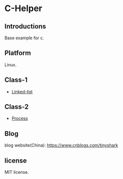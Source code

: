 # C-Helper

## Introductions

Base example for c.


## Platform

Linux.


## Class-1

- [Linked-list](Class-1/List.C/README.md)


## Class-2

- [Process](Class-2/Process.C/README.md)


## Blog

blog website(China):
https://www.cnblogs.com/tinyshark


## license

MIT license.

